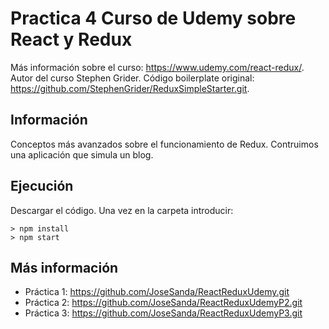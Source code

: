 # Practica 4 Curso de Udemy sobre React y Redux

Más información sobre el curso: https://www.udemy.com/react-redux/.
Autor del curso Stephen Grider.
Código boilerplate original: https://github.com/StephenGrider/ReduxSimpleStarter.git.

## Información

Conceptos más avanzados sobre el funcionamiento de Redux.
Contruimos una aplicación que simula un blog.

## Ejecución
Descargar el código. Una vez en la carpeta introducir:
```
> npm install
> npm start
```

## Más información
* Práctica 1: https://github.com/JoseSanda/ReactReduxUdemy.git
* Práctica 2: https://github.com/JoseSanda/ReactReduxUdemyP2.git
* Práctica 3: https://github.com/JoseSanda/ReactReduxUdemyP3.git
